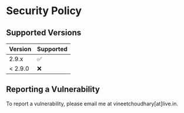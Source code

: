 # Security Policy

## Supported Versions

| Version | Supported          |
| ------- | ------------------ |
| 2.9.x   | :white_check_mark: |
| < 2.9.0 | :x:                |

## Reporting a Vulnerability

To report a vulnerability, please email me at vineetchoudhary[at]live.in.
